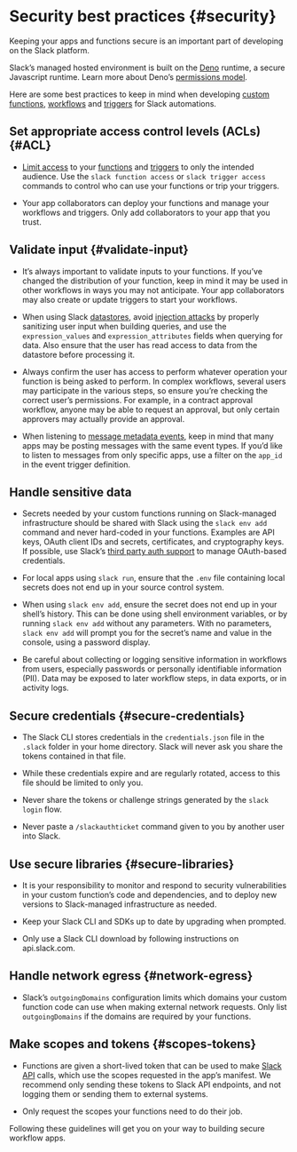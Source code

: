 # Security best practices {#security}

Keeping your apps and functions secure is an important part of developing on the Slack platform. 

Slack’s managed hosted environment is built on the [Deno](https://deno.land/) runtime, a secure Javascript runtime. Learn more about Deno’s [permissions model](https://deno.land/manual@v1.32.1/basics/permissions).

Here are some best practices to keep in mind when developing [custom functions](/automation/functions/custom), [workflows](/automation/workflows) and [triggers](/automation/triggers) for Slack automations.

## Set appropriate access control levels (ACLs) {#ACL}
* [Limit access](https://api.slack.com/future/triggers/link#manage) to your [functions](/automation/functions/custom) and [triggers](/automation/triggers) to only the intended audience. Use the `slack function access` or `slack trigger access` commands to control who can use your functions or trip your triggers. 

* Your app collaborators can deploy your functions and manage your workflows and triggers. Only add collaborators to your app that you trust. 

## Validate input {#validate-input}
* It’s always important to validate inputs to your functions. If you’ve changed the distribution of your function, keep in mind it may be used in other workflows in ways you may not anticipate. Your app collaborators may also create or update triggers to start your workflows. 

* When using Slack [datastores](/automation/datastores), avoid [injection attacks](https://owasp.org/Top10/A03_2021-Injection/) by properly sanitizing user input when building queries, and use the `expression_values` and `expression_attributes` fields when querying for data. Also ensure that the user has read access to data from the datastore before processing it. 

* Always confirm the user has access to perform whatever operation your function is being asked to perform. In complex workflows, several users may participate in the various steps, so ensure you’re checking the correct user’s permissions. For example, in a contract approval workflow, anyone may be able to request an approval, but only certain approvers may actually provide an approval.

* When listening to [message metadata events](/automation/metadata-events), keep in mind that many apps may be posting messages with the same event types. If you’d like to listen to messages from only specific apps, use a filter on the `app_id` in the event trigger definition.

## Handle sensitive data
* Secrets needed by your custom functions running on Slack-managed infrastructure should be shared with Slack using the `slack env add` command and never hard-coded in your functions. Examples are API keys, OAuth client IDs and secrets, certificates, and cryptography keys. If possible, use Slack’s [third party auth support](/automation/faq#third-party) to manage OAuth-based credentials. 

* For local apps using `slack run`, ensure that the `.env` file containing local secrets does not end up in your source control system.

* When using `slack env add`, ensure the secret does not end up in your shell’s history. This can be done using shell environment variables, or by running `slack env add` without any parameters. With no parameters, `slack env add` will prompt you for the secret’s name and value in the console, using a password display.

* Be careful about collecting or logging sensitive information in workflows from users, especially passwords or personally identifiable information (PII). Data may be exposed to later workflow steps, in data exports, or in activity logs. 

## Secure credentials {#secure-credentials}
* The Slack CLI stores credentials in the `credentials.json` file in the `.slack` folder in your home directory. Slack will never ask you share the tokens contained in that file. 

* While these credentials expire and are regularly rotated, access to this file should be limited to only you.

* Never share the tokens or challenge strings generated by the `slack login` flow.

* Never paste a `/slackauthticket` command given to you by another user into Slack.

## Use secure libraries {#secure-libraries}
* It is your responsibility to monitor and respond to security vulnerabilities in your custom function’s code and dependencies, and to deploy new versions to Slack-managed infrastructure as needed.

* Keep your Slack CLI and SDKs up to date by upgrading when prompted.

* Only use a Slack CLI download by following instructions on api.slack.com.

## Handle network egress {#network-egress}
* Slack’s `outgoingDomains` configuration limits which domains your custom function code can use when making external network requests. Only list `outgoingDomains` if the domains are required by your functions. 

## Make scopes and tokens {#scopes-tokens}
* Functions are given a short-lived token that can be used to make [Slack API](/automation/apicalls) calls, which use the scopes requested in the app’s manifest. We recommend only sending these tokens to Slack API endpoints, and not logging them or sending them to external systems.

* Only request the scopes your functions need to do their job.

Following these guidelines will get you on your way to building secure workflow apps. 